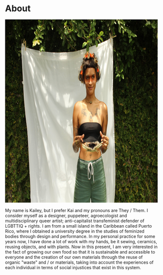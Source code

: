 # About

<img src="images/img_6109.jpg" width="500" height="600">

My name is Kailey, but I prefer Kai and my pronouns are They / Them. I consider myself as a designer, puppeteer, agroecologist and multidisciplinary queer artist; anti-capitalist transfeminist defender of LGBTTIQ + rights. I am from a small island in the Caribbean called Puerto Rico, where I obtained a university degree in the studies of feminized bodies through design and performance. In my personal practice for some years now, I have done a lot of work with my hands, be it sewing, ceramics, reusing objects, and with plants. Now in this present, I am very interested in the fact of growing our own food so that it is sustainable and accessible to everyone and the creation of our own materials through the reuse of organic "waste" and / or materials, taking into account the experiences of each individual in terms of social injustices that exist in this system.

